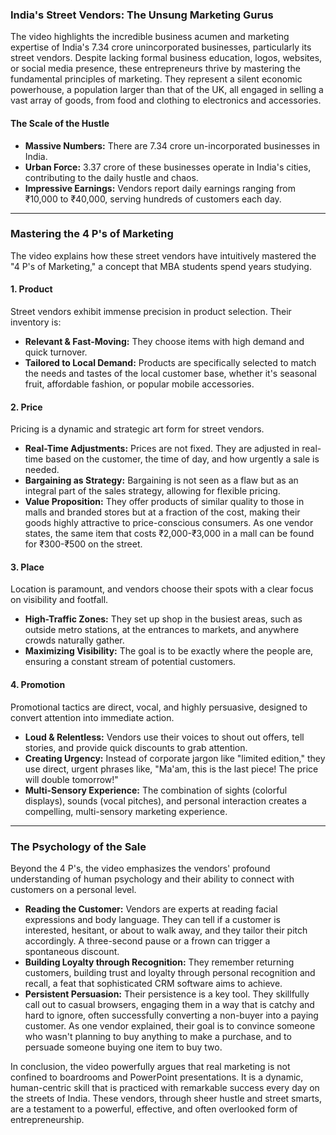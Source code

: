 ### **India's Street Vendors: The Unsung Marketing Gurus**

The video highlights the incredible business acumen and marketing expertise of India's 7.34 crore unincorporated businesses, particularly its street vendors. Despite lacking formal business education, logos, websites, or social media presence, these entrepreneurs thrive by mastering the fundamental principles of marketing. They represent a silent economic powerhouse, a population larger than that of the UK, all engaged in selling a vast array of goods, from food and clothing to electronics and accessories.

#### **The Scale of the Hustle**
*   **Massive Numbers:** There are 7.34 crore un-incorporated businesses in India.
*   **Urban Force:** 3.37 crore of these businesses operate in India's cities, contributing to the daily hustle and chaos.
*   **Impressive Earnings:** Vendors report daily earnings ranging from ₹10,000 to ₹40,000, serving hundreds of customers each day.

---

### **Mastering the 4 P's of Marketing**

The video explains how these street vendors have intuitively mastered the "4 P's of Marketing," a concept that MBA students spend years studying.

#### **1. Product**
Street vendors exhibit immense precision in product selection. Their inventory is:
*   **Relevant & Fast-Moving:** They choose items with high demand and quick turnover.
*   **Tailored to Local Demand:** Products are specifically selected to match the needs and tastes of the local customer base, whether it's seasonal fruit, affordable fashion, or popular mobile accessories.

#### **2. Price**
Pricing is a dynamic and strategic art form for street vendors.
*   **Real-Time Adjustments:** Prices are not fixed. They are adjusted in real-time based on the customer, the time of day, and how urgently a sale is needed.
*   **Bargaining as Strategy:** Bargaining is not seen as a flaw but as an integral part of the sales strategy, allowing for flexible pricing.
*   **Value Proposition:** They offer products of similar quality to those in malls and branded stores but at a fraction of the cost, making their goods highly attractive to price-conscious consumers. As one vendor states, the same item that costs ₹2,000-₹3,000 in a mall can be found for ₹300-₹500 on the street.

#### **3. Place**
Location is paramount, and vendors choose their spots with a clear focus on visibility and footfall.
*   **High-Traffic Zones:** They set up shop in the busiest areas, such as outside metro stations, at the entrances to markets, and anywhere crowds naturally gather.
*   **Maximizing Visibility:** The goal is to be exactly where the people are, ensuring a constant stream of potential customers.

#### **4. Promotion**
Promotional tactics are direct, vocal, and highly persuasive, designed to convert attention into immediate action.
*   **Loud & Relentless:** Vendors use their voices to shout out offers, tell stories, and provide quick discounts to grab attention.
*   **Creating Urgency:** Instead of corporate jargon like "limited edition," they use direct, urgent phrases like, "Ma'am, this is the last piece! The price will double tomorrow!"
*   **Multi-Sensory Experience:** The combination of sights (colorful displays), sounds (vocal pitches), and personal interaction creates a compelling, multi-sensory marketing experience.

---

### **The Psychology of the Sale**

Beyond the 4 P's, the video emphasizes the vendors' profound understanding of human psychology and their ability to connect with customers on a personal level.

*   **Reading the Customer:** Vendors are experts at reading facial expressions and body language. They can tell if a customer is interested, hesitant, or about to walk away, and they tailor their pitch accordingly. A three-second pause or a frown can trigger a spontaneous discount.
*   **Building Loyalty through Recognition:** They remember returning customers, building trust and loyalty through personal recognition and recall, a feat that sophisticated CRM software aims to achieve.
*   **Persistent Persuasion:** Their persistence is a key tool. They skillfully call out to casual browsers, engaging them in a way that is catchy and hard to ignore, often successfully converting a non-buyer into a paying customer. As one vendor explained, their goal is to convince someone who wasn't planning to buy anything to make a purchase, and to persuade someone buying one item to buy two.

In conclusion, the video powerfully argues that real marketing is not confined to boardrooms and PowerPoint presentations. It is a dynamic, human-centric skill that is practiced with remarkable success every day on the streets of India. These vendors, through sheer hustle and street smarts, are a testament to a powerful, effective, and often overlooked form of entrepreneurship.
